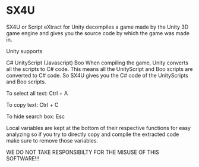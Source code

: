 # SX4U
SX4U or Script eXtract for Unity decompiles a game made by the Unity 3D game engine and gives you the source code by which the game was made in.

Unity supports

C#
UnityScript (Javascript)
Boo
When compiling the game, Unity converts all the scripts to C# code. This means all the UnityScript and Boo scripts are converted to C# code. So SX4U gives you the C# code of the UnityScripts and Boo scripts.

To select all text: Ctrl + A

To copy text: Ctrl + C

To hide search box: Esc

Local variables are kept at the bottom of their respective functions for easy analyzing so if you try to directly copy and compile the extracted code make sure to remove those variables.

 

WE DO NOT TAKE RESPONSIBILTY FOR THE MISUSE OF THIS SOFTWARE!!!
